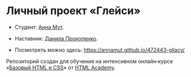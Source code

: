 # Личный проект «Глейси»

* Студент: [Анна Мут](https://up.htmlacademy.ru/htmlcss/19/user/472443).
* Наставник: [Данила Прокопенко](https://htmlacademy.ru/profile/id324297).

* Посмотреть можно здесь: https://annamut.github.io/472443-gllacy/


Репозиторий создан для обучения на интенсивном онлайн‑курсе «[Базовый HTML и CSS](https://htmlacademy.ru/intensive/htmlcss)» от [HTML Academy](https://htmlacademy.ru).
